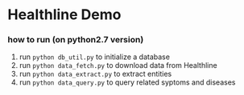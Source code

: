 Healthline Demo
===============


### how to run (on python2.7 version)
1. run ``` python db_util.py ``` to initialize a database
2. run ``` python data_fetch.py ``` to download data from Healthline
3. run ``` python data_extract.py ``` to extract entities
4. run ``` python data_query.py ``` to query related syptoms and diseases
